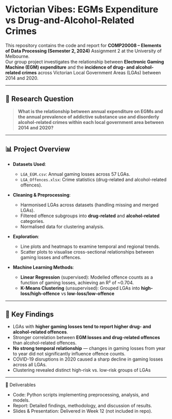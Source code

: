 # Victorian Vibes: EGMs Expenditure vs Drug-and-Alcohol-Related Crimes

This repository contains the code and report for **COMP20008 – Elements of Data Processing (Semester 2, 2024)** Assignment 2 at the University of Melbourne.  
Our group project investigates the relationship between **Electronic Gaming Machine (EGM) expenditure** and the **incidence of drug- and alcohol-related crimes** across Victorian Local Government Areas (LGAs) between 2014 and 2020.

---

## 📌 Research Question
> **What is the relationship between annual expenditure on EGMs and the annual prevalence of addictive substance use and disorderly alcohol-related crimes within each local government area between 2014 and 2020?**

---

## 📊 Project Overview
- **Datasets Used**:
  - `LGA_EGM.csv`: Annual gaming losses across 57 LGAs.
  - `LGA_Offences.xlsx`: Crime statistics (drug-related and alcohol-related offences).
- **Cleaning & Preprocessing**:
  - Harmonised LGAs across datasets (handling missing and merged LGAs).
  - Filtered offence subgroups into **drug-related** and **alcohol-related** categories.
  - Normalised data for clustering analysis.

- **Exploration**:
  - Line plots and heatmaps to examine temporal and regional trends.
  - Scatter plots to visualise cross-sectional relationships between gaming losses and offences.

- **Machine Learning Methods**:
  - **Linear Regression** (supervised): Modelled offence counts as a function of gaming losses, achieving an R² of ~0.704.
  - **K-Means Clustering** (unsupervised): Grouped LGAs into **high-loss/high-offence** vs **low-loss/low-offence** 

---

## 🔑 Key Findings
- LGAs with **higher gaming losses tend to report higher drug- and alcohol-related offences**.
- Stronger correlation between **EGM losses and drug-related offences** than alcohol-related offences.
- **No strong temporal relationship** — changes in gaming losses from year to year did not significantly influence offence counts.
- COVID-19 disruptions in 2020 caused a sharp decline in gaming losses across all LGAs.
- Clustering revealed distinct high-risk vs. low-risk groups of LGAs

---
📄 Deliverables

* Code: Python scripts implementing preprocessing, analysis, and models.
* Report: Detailed findings, methodology, and discussion of results.
* Slides & Presentation: Delivered in Week 12 (not included in repo).
